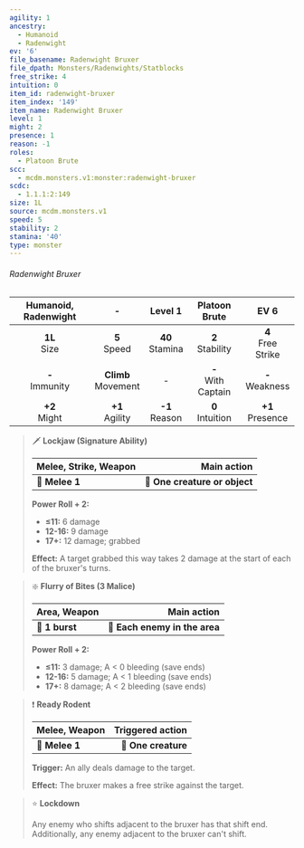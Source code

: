 ```yaml
---
agility: 1
ancestry:
  - Humanoid
  - Radenwight
ev: '6'
file_basename: Radenwight Bruxer
file_dpath: Monsters/Radenwights/Statblocks
free_strike: 4
intuition: 0
item_id: radenwight-bruxer
item_index: '149'
item_name: Radenwight Bruxer
level: 1
might: 2
presence: 1
reason: -1
roles:
  - Platoon Brute
scc:
  - mcdm.monsters.v1:monster:radenwight-bruxer
scdc:
  - 1.1.1:2:149
size: 1L
source: mcdm.monsters.v1
speed: 5
stability: 2
stamina: '40'
type: monster
---
```


###### Radenwight Bruxer

| Humanoid, Radenwight |            -            |       Level 1       |      Platoon Brute      |          EV 6          |
| :------------------: | :---------------------: | :-----------------: | :---------------------: | :--------------------: |
|   **1L**<br/> Size   |    **5**<br/> Speed     | **40**<br/> Stamina |  **2**<br/> Stability   | **4**<br/> Free Strike |
| **-**<br/> Immunity  | **Climb**<br/> Movement |          -          | **-**<br/> With Captain |  **-**<br/> Weakness   |
|  **+2**<br/> Might   |   **+1**<br/> Agility   | **-1**<br/> Reason  |  **0**<br/> Intuition   |  **+1**<br/> Presence  |

<!-- -->
> 🗡 **Lockjaw (Signature Ability)**
>
> | **Melee, Strike, Weapon** |               **Main action** |
> | ------------------------- | ----------------------------: |
> | **📏 Melee 1**            | **🎯 One creature or object** |
>
> **Power Roll + 2:**
>
> - **≤11:** 6 damage
> - **12-16:** 9 damage
> - **17+:** 12 damage; grabbed
>
> **Effect:** A target grabbed this way takes 2 damage at the start of each of the bruxer's turns.

<!-- -->
> ❇️ **Flurry of Bites (3 Malice)**
>
> | **Area, Weapon** |               **Main action** |
> | ---------------- | ----------------------------: |
> | **📏 1 burst**   | **🎯 Each enemy in the area** |
>
> **Power Roll + 2:**
>
> - **≤11:** 3 damage; A < 0 bleeding (save ends)
> - **12-16:** 5 damage; A < 1 bleeding (save ends)
> - **17+:** 8 damage; A < 2 bleeding (save ends)

<!-- -->
> ❗️ **Ready Rodent**
>
> | **Melee, Weapon** | **Triggered action** |
> | ----------------- | -------------------: |
> | **📏 Melee 1**    |  **🎯 One creature** |
>
> **Trigger:** An ally deals damage to the target.
>
> **Effect:** The bruxer makes a free strike against the target.

<!-- -->
> ⭐️ **Lockdown**
>
> Any enemy who shifts adjacent to the bruxer has that shift end. Additionally, any enemy adjacent to the bruxer can't shift.
